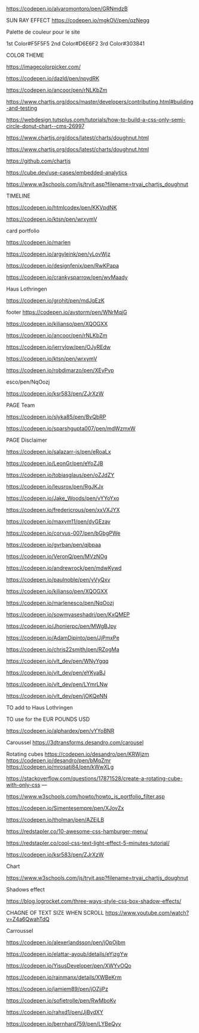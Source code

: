 https://codepen.io/alvaromontoro/pen/GRNmdzB

SUN RAY EFFECT
https://codepen.io/mgkOV/pen/qzNegg

Palette de couleur pour le site

1st Color#F5F5F5
2nd Color#D6E6F2
3rd Color#303841


COLOR THEME

https://imagecolorpicker.com/

https://codepen.io/dazld/pen/npydRK

https://codepen.io/ancoor/pen/rNLKbZm

https://www.chartjs.org/docs/master/developers/contributing.html#building-and-testing

https://webdesign.tutsplus.com/tutorials/how-to-build-a-css-only-semi-circle-donut-chart--cms-26997

https://www.chartjs.org/docs/latest/charts/doughnut.html

https://www.chartjs.org/docs/latest/charts/doughnut.html

https://github.com/chartjs

https://cube.dev/use-cases/embedded-analytics

https://www.w3schools.com/js/tryit.asp?filename=tryai_chartjs_doughnut 



TIMELINE

https://codepen.io/htmlcodex/pen/KKVpdNK

https://codepen.io/ktsn/pen/wrxymV



card portfolio

https://codepen.io/marlen

https://codepen.io/argyleink/pen/yLovWjz

https://codepen.io/designfenix/pen/RwKPapa

https://codepen.io/crankysparrow/pen/wvMaady



Haus Lothringen

https://codepen.io/grohit/pen/mdJqEzK 


footer
https://codepen.io/avstorm/pen/WNrMqjG

https://codepen.io/kilianso/pen/XQOGXX


https://codepen.io/ancoor/pen/rNLKbZm

https://codepen.io/jerrylow/pen/OJyREdw

https://codepen.io/ktsn/pen/wrxymV

https://codepen.io/robdimarzo/pen/XEyPvp

esco/pen/NqOozj

https://codepen.io/ksr583/pen/ZJrXzW





PAGE Team

https://codepen.io/slyka85/pen/BvQbRP

https://codepen.io/sparshgupta007/pen/mdWzmxW




PAGE Disclaimer

https://codepen.io/salazarr-js/pen/eRoaLx

https://codepen.io/LeonGr/pen/eYoZJB

https://codepen.io/tobiasglaus/pen/oZJdZY

https://codepen.io/leusrox/pen/RgJKJx

https://codepen.io/Jake_Woods/pen/vYYoYxo

https://codepen.io/fredericrous/pen/xxVXJYX

https://codepen.io/maxym11/pen/dyGEzay

https://codepen.io/corvus-007/pen/bGbgPWe

https://codepen.io/gvrban/pen/qjbpaa

https://codepen.io/VeronQ/pen/MVzNOg

https://codepen.io/andrewrock/pen/mdwKywd

https://codepen.io/paulnoble/pen/yVyQxv



https://codepen.io/kilianso/pen/XQOGXX

https://codepen.io/marlenesco/pen/NqOozj

https://codepen.io/sowmyaseshadri/pen/KxQMEP

https://codepen.io/Jhonierpc/pen/MWgBJpy

https://codepen.io/AdamDipinto/pen/JjPmxPe

https://codepen.io/chris22smith/pen/RZogMa 

https://codepen.io/vlt_dev/pen/WNyYgqq

https://codepen.io/vlt_dev/pen/eYKyaBJ

https://codepen.io/vlt_dev/pen/LYmrLNw

https://codepen.io/vlt_dev/pen/jOKQeNN

TO add to Haus Lothringen

TO use for the EUR POUNDS USD

https://codepen.io/alphardex/pen/vYYoBNR

Caroussel
https://3dtransforms.desandro.com/carousel

Rotating cubes
https://codepen.io/desandro/pen/KRWjzm
https://codepen.io/desandro/pen/bMqZmr
https://codepen.io/mrosati84/pen/kWwXLg

https://stackoverflow.com/questions/17871528/create-a-rotating-cube-with-only-css
—

https://www.w3schools.com/howto/howto_js_portfolio_filter.asp

https://codepen.io/Simentesempre/pen/XJovZx

https://codepen.io/tholman/pen/AZEjLB

https://redstapler.co/10-awesome-css-hamburger-menu/

https://redstapler.co/cool-css-text-light-effect-5-minutes-tutorial/

https://codepen.io/ksr583/pen/ZJrXzW






Chart


https://www.w3schools.com/js/tryit.asp?filename=tryai_chartjs_doughnut




Shadows effect

https://blog.logrocket.com/three-ways-style-css-box-shadow-effects/





CHAGNE OF TEXT SIZE WHEN SCROLL
https://www.youtube.com/watch?v=Z4a6QwahTdQ





Carroussel

https://codepen.io/alexerlandsson/pen/jOpOjbm

https://codepen.io/elattar-ayoub/details/eYjzgYw

https://codepen.io/YisusDeveloper/pen/XWYvOQo

https://codepen.io/rainmanx/details/XWBeKrm

https://codepen.io/jamiem89/pen/jOZjjPz

https://codepen.io/sofietrolle/pen/RwMboKv

https://codepen.io/rahxd1/pen/JjBydXY

https://codepen.io/bernhard759/pen/LYBeQyv

<!-- https://www.eclairement.com/Faire-defiler-un-texte-en-HTML

https://www.w3schools.in/css3/css-marquee#:~:text=What%20are%20Marquees%3F,of%20the%20W3%20HTML%20specifications.

https://codepen.io/alphardex/pen/vYYoBNR







<!-- 
        
        <div class="divTextFlow2">
            <div class="divMarquee">
                <div class="divMarqueeH3">
                    <h3>SEED</h3>
                </div>
                <div class="divMarqueeMini">
                    <marquee class="S1Marquee" direction="up" scrollamount="2.8">
                    <p>
                    (£150,000 - £249,000) <br>
                    (170.000€ - 284.000€) <br>
                    (179.000$ - 299.000$) <br>
                    </p>
                    </marquee>
                </div>
            </div>

            <div class="divMarquee">
                <div class="divMarqueeH3">
                    <h3>EARLY</h3>
                </div>
                <div class="divMarqueeMini">
                    <marquee class="S1Marquee" direction="up" scrollamount="3">
                    <p>
                    (£250,000 - £750,000) <br>
                    (285.000€ - 854.000€) <br>
                    (300.000$ - 899.000$) <br>
                    </p>
                    </marquee>
                </div>
            </div>

            <div class="divMarquee">
                <div class="divMarqueeH3">
                    <h3>GROWTH/LATE SEED/SERIES-A</h3>
                </div>
                <div class="divMarqueeMini">
                    <marquee class="S1Marquee" direction="up" scrollamount="2.5">
                    <p>
                    (£751,000+) <br>
                    (855.000€+) <br>
                    (899.000$+) <br>
                    </p>
                    </marquee>
                </div>
            </div>
        </div> -->


